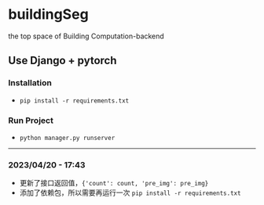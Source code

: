 # buildingSeg
the top space of Building Computation-backend

## Use Django + pytorch

### Installation
- `pip install -r requirements.txt`

### Run Project
- `python manager.py runserver`


---

### 2023/04/20 - 17:43

- 更新了接口返回值，`{'count': count, 'pre_img': pre_img}`
- 添加了依赖包，所以需要再运行一次 `pip install -r requirements.txt`